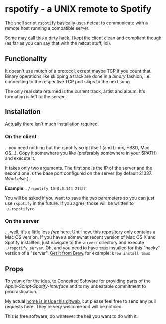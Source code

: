rspotify - a UNIX remote to Spotify
====================

The shell script `rspotify` basically uses netcat to communicate with a remote host running a compatible server.

Some may call this a dirty hack. I kept the client clean and compliant though (as far as you can say that with the netcat stuff, lol).

## Functionality
It doesn't use mutch of a protocol, except maybe TCP if you count that. Binary operations like skipping a track are done in a *binary* fashion, i.e. connecting to the respective TCP port skips to the next song.

The only real data returned is the current track, artist and album. It's formating is left to the server.

## Installation
Actually there isn't much installation required.

### On the client
...you need nothing but the rspotify script itself (and Linux, *BSD, Mac OS...). Copy it somewhere you like (preferably somewhere in your $PATH) and execute it.

It takes only two arguments. The first one is the IP of the server and the second one is the base port configured on the server (by default 21337. *What else.*).

**Example**: `./rspotify 10.0.0.144 21337`

You will be asked if you want to save the two parameters so you can just use `rspotify` in the future. If you agree, those will be written to `~/.rspotifyrc`.

### On the server

... well, it's a little less *free* here. Until now, this repository only contains a Mac OS version. If you have a somewhat recent version of Mac OS X and Spotify installted, just navigate to the `server/` directory  and execute `./rspotify_server`. Oh, and you need to have `tmux` installed for this "hacky" version of a "server". [Get it from Brew](http://mxcl.github.com/homebrew/), for example: `brew install tmux`

## Props
To [younix](http://github.com/younix/) for the idea, to Conceited Software for providing parts of the *Apple-Script-Spotify-Interface* and to my unbeatable commitment to procrastination.

My actual [home is inside this gitweb](http://unimplemented.org/gitweb/), but please feel free to send any pull requests here. They're very welcome and will be noticed.

This is free software, do whatever the hell you want to do with it.
